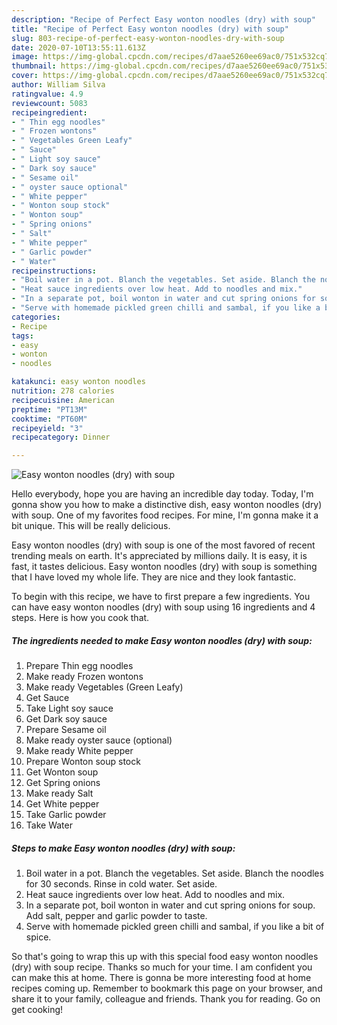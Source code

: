 ```yaml
---
description: "Recipe of Perfect Easy wonton noodles (dry) with soup"
title: "Recipe of Perfect Easy wonton noodles (dry) with soup"
slug: 803-recipe-of-perfect-easy-wonton-noodles-dry-with-soup
date: 2020-07-10T13:55:11.613Z
image: https://img-global.cpcdn.com/recipes/d7aae5260ee69ac0/751x532cq70/easy-wonton-noodles-dry-with-soup-recipe-main-photo.jpg
thumbnail: https://img-global.cpcdn.com/recipes/d7aae5260ee69ac0/751x532cq70/easy-wonton-noodles-dry-with-soup-recipe-main-photo.jpg
cover: https://img-global.cpcdn.com/recipes/d7aae5260ee69ac0/751x532cq70/easy-wonton-noodles-dry-with-soup-recipe-main-photo.jpg
author: William Silva
ratingvalue: 4.9
reviewcount: 5083
recipeingredient:
- " Thin egg noodles"
- " Frozen wontons"
- " Vegetables Green Leafy"
- " Sauce"
- " Light soy sauce"
- " Dark soy sauce"
- " Sesame oil"
- " oyster sauce optional"
- " White pepper"
- " Wonton soup stock"
- " Wonton soup"
- " Spring onions"
- " Salt"
- " White pepper"
- " Garlic powder"
- " Water"
recipeinstructions:
- "Boil water in a pot. Blanch the vegetables. Set aside. Blanch the noodles for 30 seconds. Rinse in cold water. Set aside."
- "Heat sauce ingredients over low heat. Add to noodles and mix."
- "In a separate pot, boil wonton in water and cut spring onions for soup. Add salt, pepper and garlic powder to taste."
- "Serve with homemade pickled green chilli and sambal, if you like a bit of spice."
categories:
- Recipe
tags:
- easy
- wonton
- noodles

katakunci: easy wonton noodles 
nutrition: 278 calories
recipecuisine: American
preptime: "PT13M"
cooktime: "PT60M"
recipeyield: "3"
recipecategory: Dinner

---
```



![Easy wonton noodles (dry) with soup](https://img-global.cpcdn.com/recipes/d7aae5260ee69ac0/751x532cq70/easy-wonton-noodles-dry-with-soup-recipe-main-photo.jpg)

Hello everybody, hope you are having an incredible day today. Today, I'm gonna show you how to make a distinctive dish, easy wonton noodles (dry) with soup. One of my favorites food recipes. For mine, I'm gonna make it a bit unique. This will be really delicious.

Easy wonton noodles (dry) with soup is one of the most favored of recent trending meals on earth. It's appreciated by millions daily. It is easy, it is fast, it tastes delicious. Easy wonton noodles (dry) with soup is something that I have loved my whole life. They are nice and they look fantastic.




To begin with this recipe, we have to first prepare a few ingredients. You can have easy wonton noodles (dry) with soup using 16 ingredients and 4 steps. Here is how you cook that.

<!--inarticleads1-->

##### The ingredients needed to make Easy wonton noodles (dry) with soup:

1. Prepare  Thin egg noodles
1. Make ready  Frozen wontons
1. Make ready  Vegetables (Green Leafy)
1. Get  Sauce
1. Take  Light soy sauce
1. Get  Dark soy sauce
1. Prepare  Sesame oil
1. Make ready  oyster sauce (optional)
1. Make ready  White pepper
1. Prepare  Wonton soup stock
1. Get  Wonton soup
1. Get  Spring onions
1. Make ready  Salt
1. Get  White pepper
1. Take  Garlic powder
1. Take  Water




<!--inarticleads2-->

##### Steps to make Easy wonton noodles (dry) with soup:

1. Boil water in a pot. Blanch the vegetables. Set aside. Blanch the noodles for 30 seconds. Rinse in cold water. Set aside.
1. Heat sauce ingredients over low heat. Add to noodles and mix.
1. In a separate pot, boil wonton in water and cut spring onions for soup. Add salt, pepper and garlic powder to taste.
1. Serve with homemade pickled green chilli and sambal, if you like a bit of spice.




So that's going to wrap this up with this special food easy wonton noodles (dry) with soup recipe. Thanks so much for your time. I am confident you can make this at home. There is gonna be more interesting food at home recipes coming up. Remember to bookmark this page on your browser, and share it to your family, colleague and friends. Thank you for reading. Go on get cooking!
